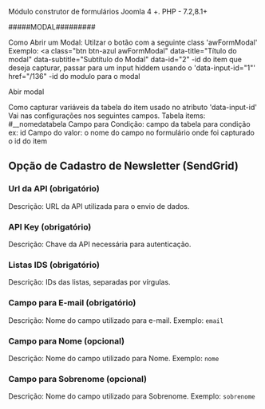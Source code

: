 Módulo construtor de formulários Joomla 4 +.
PHP - 7.2,8.1+

#####MODAL#########

Como Abrir um Modal:
Utilzar o botão com a seguinte class 'awFormModal'
Exemplo: <a 
	class="btn btn-azul awFormModal" 
	data-title="Título do modal" 
	data-subtitle="Subtítulo do Modal" 
	data-id="2"  -id do item que deseja capturar, passar para um input hiddem usando o 'data-input-id="1"'
	href="/136" -id do modulo para o modal
>
Abir modal
</a>

Como capturar variáveis da tabela do item usado no atributo 'data-input-id'
 Vai nas configurações nos seguintes campos.
 Tabela items: #__nomedatabela
 Campo para Condição: campo da tabela para condição ex: id
 Campo do valor: o nome do campo no formulário onde foi capturado o id do item


<div>
<h2>Opção de Cadastro de Newsletter (SendGrid)</h2>
<h3>Url da API (obrigatório)</h3>
<p>Descrição: URL da API utilizada para o envio de dados.</p>
<h3>API Key (obrigatório)</h3>
<p>Descrição: Chave da API necessária para autenticação.</p>
<h3>Listas IDS (obrigatório)</h3>
<p>Descrição: IDs das listas, separadas por vírgulas.</p>
<h3>Campo para E-mail (obrigatório)</h3>
<p>Descrição: Nome do campo utilizado para e-mail. Exemplo: <code>email</code></p>
<h3>Campo para Nome (opcional)</h3>
<p>Descrição: Nome do campo utilizado para Nome. Exemplo: <code>nome</code></p>
<h3>Campo para Sobrenome (opcional)</h3>
<p>Descrição: Nome do campo utilizado para Sobrenome. Exemplo: <code>sobrenome</code></p>
</div>